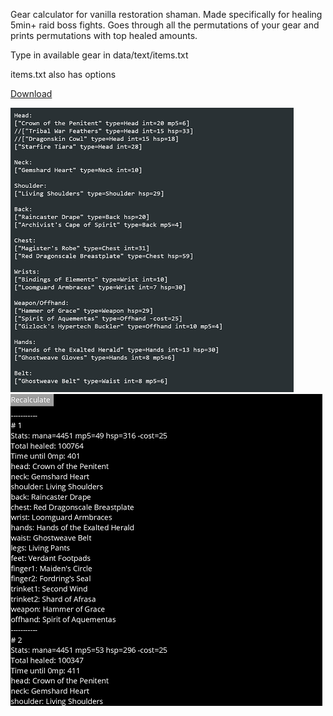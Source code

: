 Gear calculator for vanilla restoration shaman.
Made specifically for healing 5min+ raid boss fights. 
Goes through all the permutations of your gear and prints permutations with top healed amounts.


Type in available gear in data/text/items.txt

items.txt also has options

[Download](https://github.com/Kvel2D/resto-gear-calculator/raw/master/Gear%20calculator.zip)

![alt text](https://github.com/Kvel2D/resto-gear-calculator/raw/master/screen1.png "Screen 1")
![alt text](https://github.com/Kvel2D/resto-gear-calculator/raw/master/screen2.png "Screen 2")

